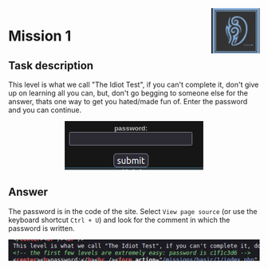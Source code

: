 <img align="right" src="images/task_logo.png">

# Mission 1

## Task description
This level is what we call "The Idiot Test", if you can't complete it, don't give up on learning all you can, but, don't go begging to someone else for the answer, thats one way to get you hated/made fun of. Enter the password and you can continue.

<p align="center">
  <img src="images/password_field.png">
</p>

## Answer
The password is in the code of the site. Select `View page source`
(or use the keyboard shortcut `Ctrl + U`) and look for the comment in which the password is written.

<p align="center">
  <img src="images/password.png">
</p>
